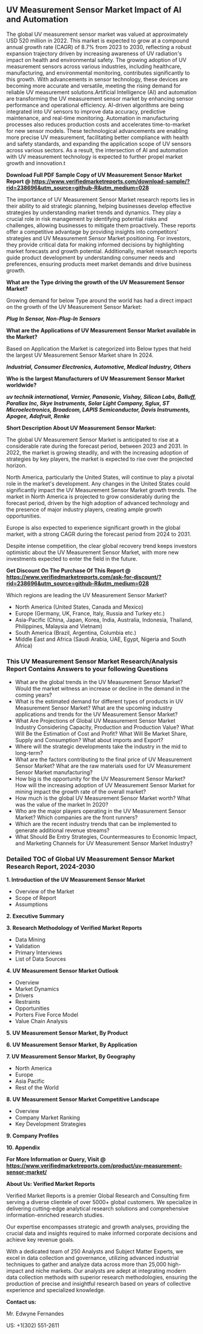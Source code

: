 <h2>UV Measurement Sensor Market Impact of AI and Automation</h2>The global UV measurement sensor market was valued at approximately USD 520 million in 2022. This market is expected to grow at a compound annual growth rate (CAGR) of 8.7% from 2023 to 2030, reflecting a robust expansion trajectory driven by increasing awareness of UV radiation's impact on health and environmental safety. The growing adoption of UV measurement sensors across various industries, including healthcare, manufacturing, and environmental monitoring, contributes significantly to this growth. With advancements in sensor technology, these devices are becoming more accurate and versatile, meeting the rising demand for reliable UV measurement solutions.Artificial Intelligence (AI) and automation are transforming the UV measurement sensor market by enhancing sensor performance and operational efficiency. AI-driven algorithms are being integrated into UV sensors to improve data accuracy, predictive maintenance, and real-time monitoring. Automation in manufacturing processes also reduces production costs and accelerates time-to-market for new sensor models. These technological advancements are enabling more precise UV measurement, facilitating better compliance with health and safety standards, and expanding the application scope of UV sensors across various sectors. As a result, the intersection of AI and automation with UV measurement technology is expected to further propel market growth and innovation.t</p><p id="" class=""><strong>Download Full PDF Sample Copy of UV Measurement Sensor Market Report @ <a href="https://www.verifiedmarketreports.com/download-sample/?rid=238696&utm_source=github-R&utm_medium=028" target="_blank">https://www.verifiedmarketreports.com/download-sample/?rid=238696&utm_source=github-R&utm_medium=028</a></strong></p><p>The importance of&nbsp;UV Measurement Sensor Market research reports lies in their ability to aid strategic planning, helping businesses develop effective strategies by understanding market trends and dynamics. They play a crucial role in risk management by identifying potential risks and challenges, allowing businesses to mitigate them proactively. These reports offer a competitive advantage by providing insights into competitors' strategies and UV Measurement Sensor Market positioning. For investors, they provide critical data for making informed decisions by highlighting market forecasts and growth potential. Additionally, market research reports guide product development by understanding consumer needs and preferences, ensuring products meet market demands and drive business growth.</p><p><strong>What are the&nbsp;Type driving the growth of the UV Measurement Sensor Market?</strong></p><p id="" class="">Growing demand for below Type around the world has had a direct impact on the growth of the UV Measurement Sensor Market:</p><em><strong>Plug In Sensor, Non-Plug-In Sensors</strong></em></p><strong>What are the&nbsp;Applications&nbsp;of UV Measurement Sensor Market available in the Market?</strong></p><p id="" class="">Based on Application the Market is categorized into Below types that held the largest UV Measurement Sensor Market share In 2024.</p><em><strong>Industrial, Consumer Electronics, Automotive, Medical Industry, Others</strong></em></p><strong>Who is the largest Manufacturers of UV Measurement Sensor Market worldwide?</strong></p><p><em><strong>uv technik international, Vernier, Panasonic, Vishay, Silicon Labs, Balluff, Parallax Inc, Skye Instruments, Solar Light Company, Sglux, ST Microelectronics, Broadcom, LAPIS Semiconductor, Davis Instruments, Apogee, Adafruit, Renke</strong></em></p><p id="" class=""><strong>Short Description About UV Measurement Sensor Market:</strong></p><p>The global UV Measurement Sensor Market is anticipated to rise at a considerable rate during the forecast period, between 2023 and 2031. In 2022, the market is growing steadily, and with the increasing adoption of strategies by key players, the market is expected to rise over the projected horizon.</p><p>North America, particularly the United States, will continue to play a pivotal role in the market's development. Any changes in the United States could significantly impact the UV Measurement Sensor Market growth trends. The market in North America is projected to grow considerably during the forecast period, driven by the high adoption of advanced technology and the presence of major industry players, creating ample growth opportunities.</p><p>Europe is also expected to experience significant growth in the global market, with a strong CAGR during the forecast period from 2024 to 2031.</p><p>Despite intense competition, the clear global recovery trend keeps investors optimistic about the UV Measurement Sensor Market, with more new investments expected to enter the field in the future.</p><p id="" class=""><strong>Get Discount On The Purchase Of This Report @ <a href="https://www.verifiedmarketreports.com/ask-for-discount/?rid=238696&utm_source=github-R&utm_medium=028" target="_blank">https://www.verifiedmarketreports.com/ask-for-discount/?rid=238696&utm_source=github-R&utm_medium=028</a></strong></p>Which regions are leading the UV Measurement Sensor Market?</p><ul><li>North America (United States, Canada and Mexico)</li><li>Europe (Germany, UK, France, Italy, Russia and Turkey etc.)</li><li>Asia-Pacific (China, Japan, Korea, India, Australia, Indonesia, Thailand, Philippines, Malaysia and Vietnam)</li><li>South America (Brazil, Argentina, Columbia etc.)</li><li>Middle East and Africa (Saudi Arabia, UAE, Egypt, Nigeria and South Africa)</li></ul><h3 id="" class="">This UV Measurement Sensor Market Research/Analysis Report Contains Answers to your following Questions</h3><ul><li>What are the global trends in the UV Measurement Sensor Market? Would the market witness an increase or decline in the demand in the coming years?</li><li>What is the estimated demand for different types of products in UV Measurement Sensor Market? What are the upcoming industry applications and trends for the UV Measurement Sensor Market?</li><li>What Are Projections of Global UV Measurement Sensor Market Industry Considering Capacity, Production and Production Value? What Will Be the Estimation of Cost and Profit? What Will Be Market Share, Supply and Consumption? What about imports and Export?</li><li>Where will the strategic developments take the industry in the mid to long-term?</li><li>What are the factors contributing to the final price of UV Measurement Sensor Market? What are the raw materials used for UV Measurement Sensor Market manufacturing?</li><li>How big is the opportunity for the UV Measurement Sensor Market? How will the increasing adoption of UV Measurement Sensor Market for mining impact the growth rate of the overall market?</li><li>How much is the global UV Measurement Sensor Market worth? What was the value of the market In 2020?</li><li>Who are the major players operating in the UV Measurement Sensor Market? Which companies are the front runners?</li><li>Which are the recent industry trends that can be implemented to generate additional revenue streams?</li><li>What Should Be Entry Strategies, Countermeasures to Economic Impact, and Marketing Channels for UV Measurement Sensor Market Industry?</li></ul><h3 id="" class="">Detailed TOC of Global UV Measurement Sensor Market Research Report, 2024-2030</h3><p id="" class=""><strong>1. Introduction of the UV Measurement Sensor Market</strong></p><ul><li>Overview of the Market</li><li>Scope of Report</li><li>Assumptions</li></ul><p id="" class=""><strong>2. Executive Summary</strong></p><p id="" class=""><strong>3. Research Methodology of Verified Market Reports</strong></p><ul><li>Data Mining</li><li>Validation</li><li>Primary Interviews</li><li>List of Data Sources</li></ul><p id="" class=""><strong>4. UV Measurement Sensor Market Outlook</strong></p><ul><li>Overview</li><li>Market Dynamics</li><li>Drivers</li><li>Restraints</li><li>Opportunities</li><li>Porters Five Force Model</li><li>Value Chain Analysis</li></ul><p id="" class=""><strong>5. UV Measurement Sensor Market, By Product</strong></p><p id="" class=""><strong>6. UV Measurement Sensor Market, By Application</strong></p><p id="" class=""><strong>7. UV Measurement Sensor Market, By Geography</strong></p><ul><li>North America</li><li>Europe</li><li>Asia Pacific</li><li>Rest of the World</li></ul><p id="" class=""><strong>8. UV Measurement Sensor Market Competitive Landscape</strong></p><ul><li>Overview</li><li>Company Market Ranking</li><li>Key Development Strategies</li></ul><p id="" class=""><strong>9. Company Profiles</strong></p><p id="" class=""><strong>10. Appendix</strong></p><p id="" class=""><strong>For More Information or Query, Visit @ <a href="https://www.verifiedmarketreports.com/product/uv-measurement-sensor-market/" target="_blank">https://www.verifiedmarketreports.com/product/uv-measurement-sensor-market/</a></strong></p><p id="" class=""><strong>About Us: Verified Market Reports</strong></p><p id="" class="">Verified Market Reports is a premier Global Research and Consulting firm serving a diverse clientele of over 5000+ global customers. We specialize in delivering cutting-edge analytical research solutions and comprehensive information-enriched research studies.</p><p id="" class="">Our expertise encompasses strategic and growth analyses, providing the crucial data and insights required to make informed corporate decisions and achieve key revenue goals.</p><p id="" class="">With a dedicated team of 250 Analysts and Subject Matter Experts, we excel in data collection and governance, utilizing advanced industrial techniques to gather and analyze data across more than 25,000 high-impact and niche markets. Our analysts are adept at integrating modern data collection methods with superior research methodologies, ensuring the production of precise and insightful research based on years of collective experience and specialized knowledge.</p><p id="" class=""><strong>Contact us:</strong></p><p id="" class="">Mr. Edwyne Fernandes</p><p id="" class="">US: +1(302) 551-2611</p>